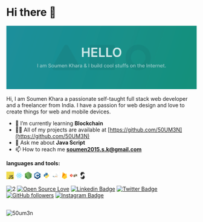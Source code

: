 # Hi there 👋

![1](https://github.com/50UM3N/50um3n/blob/main/banner.png)

<p>Hi, I am Soumen Khara a passionate self-taught full stack web developer and a freelancer from India. I have a passion for web design and love to create things for web and mobile devices.</p>

- 🌱 I’m currently learning **Blockchain**
- 👨‍💻 All of my projects are available at [https://github.com/50UM3N](https://github.com/50UM3N)
- 💬 Ask me about **Java Script**
- 📫 How to reach me **soumen2015.s.k@gmail.com**

**languages and tools:**  

<code><img height="20" src="https://raw.githubusercontent.com/github/explore/80688e429a7d4ef2fca1e82350fe8e3517d3494d/topics/javascript/javascript.png"></code>
<code><img height="20" src="https://raw.githubusercontent.com/github/explore/80688e429a7d4ef2fca1e82350fe8e3517d3494d/topics/react/react.png"></code>
<code><img height="20" src="https://raw.githubusercontent.com/github/explore/80688e429a7d4ef2fca1e82350fe8e3517d3494d/topics/nodejs/nodejs.png"></code>
<code><img height="20" src="https://raw.githubusercontent.com/github/explore/80688e429a7d4ef2fca1e82350fe8e3517d3494d/topics/cpp/cpp.png"></code>
<code><img height="20" src="https://raw.githubusercontent.com/github/explore/80688e429a7d4ef2fca1e82350fe8e3517d3494d/topics/python/python.png"></code>
<code><img height="20" src="https://raw.githubusercontent.com/github/explore/80688e429a7d4ef2fca1e82350fe8e3517d3494d/topics/mysql/mysql.png"></code>
<code><img height="20" src="https://raw.githubusercontent.com/github/explore/80688e429a7d4ef2fca1e82350fe8e3517d3494d/topics/firebase/firebase.png"></code>
<code><img height="20" src="https://raw.githubusercontent.com/github/explore/80688e429a7d4ef2fca1e82350fe8e3517d3494d/topics/git/git.png"></code>
<code><img height="20" src="https://raw.githubusercontent.com/github/explore/ba9de12f88fd08825c51928e91f1678cb5c94b26/topics/solidity/solidity.png"></code>

![2](https://komarev.com/ghpvc/?username=50um3n)
[![Open Source Love](https://badges.frapsoft.com/os/v2/open-source.svg?v=103)](https://github.com/50um3n)
[![Linkedin Badge](https://img.shields.io/badge/-Soumen%20Khara-blue?style=social&logo=Linkedin&logoColor=blue&link=https://www.linkedin.com/in/50um3n/)](https://www.linkedin.com/in/50um3n/)
[![Twitter Badge](http://img.shields.io/badge/-@soumen_khara-1ca0f1?style=social&logo=twitter&logoColor=blue&link=https://twitter.com/soumen_khara)](https://twitter.com/soumen_khara)
[![GitHub followers](https://img.shields.io/github/followers/50um3n?label=Follow&style=social)](https://github.com/50um3n/?tab=follow)
[![Instagram Badge](https://img.shields.io/badge/-50um3n-blue?style=social&logo=Instagram&link=https://www.instagram.com/50um3n/)](https://www.instagram.com/50um3n/) 
<p><img style="margin-top:1rem;" align="center" src="https://github-readme-stats.vercel.app/api?username=50um3n&show_icons=true" alt="50um3n" /></p>

